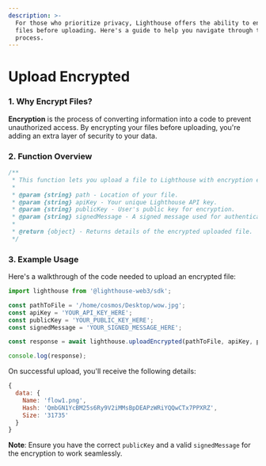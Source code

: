 ```yaml
---
description: >-
  For those who prioritize privacy, Lighthouse offers the ability to encrypt
  files before uploading. Here's a guide to help you navigate through this
  process.
---
```


# Upload Encrypted

### 1. Why Encrypt Files?

**Encryption** is the process of converting information into a code to prevent unauthorized access. By encrypting your files before uploading, you're adding an extra layer of security to your data.

### 2. Function Overview

```javascript
/**
 * This function lets you upload a file to Lighthouse with encryption enabled.
 * 
 * @param {string} path - Location of your file.
 * @param {string} apiKey - Your unique Lighthouse API key.
 * @param {string} publicKey - User's public key for encryption.
 * @param {string} signedMessage - A signed message used for authentication at encryption nodes.
 * 
 * @return {object} - Returns details of the encrypted uploaded file.
 */
```

### 3. Example Usage

Here's a walkthrough of the code needed to upload an encrypted file:

```javascript
import lighthouse from '@lighthouse-web3/sdk';

const pathToFile = '/home/cosmos/Desktop/wow.jpg';
const apiKey = 'YOUR_API_KEY_HERE';
const publicKey = 'YOUR_PUBLIC_KEY_HERE';
const signedMessage = 'YOUR_SIGNED_MESSAGE_HERE';

const response = await lighthouse.uploadEncrypted(pathToFile, apiKey, publicKey, signedMessage);

console.log(response);
```

On successful upload, you'll receive the following details:

```javascript
{
  data: {
    Name: 'flow1.png',
    Hash: 'QmbGN1YcBM25s6Ry9V2iMMsBpDEAPzWRiYQQwCTx7PPXRZ',
    Size: '31735'
  }
}
```

**Note**: Ensure you have the correct `publicKey` and a valid `signedMessage` for the encryption to work seamlessly.
